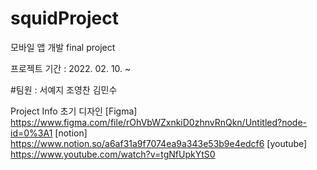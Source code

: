 squidProject
===
모바일 앱 개발 final project

프로젝트 기간 : 2022. 02. 10. ~ 

#팀원 : 서예지 조영찬 김민수


Project Info
초기 디자인 [Figma] https://www.figma.com/file/rOhVbWZxnkiD0zhnvRnQkn/Untitled?node-id=0%3A1
[notion] https://www.notion.so/a6af31a9f7074ea9a343e53b9e4edcf6
[youtube] https://www.youtube.com/watch?v=tgNfUpkYtS0

